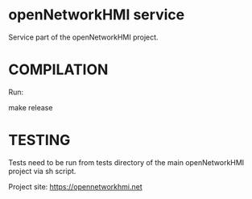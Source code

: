 openNetworkHMI service
=======

Service part of the openNetworkHMI project.

COMPILATION
===========

Run: 

make release

TESTING
===========

Tests need to be run from tests directory of the main openNetworkHMI project via sh script.

Project site: https://opennetworkhmi.net